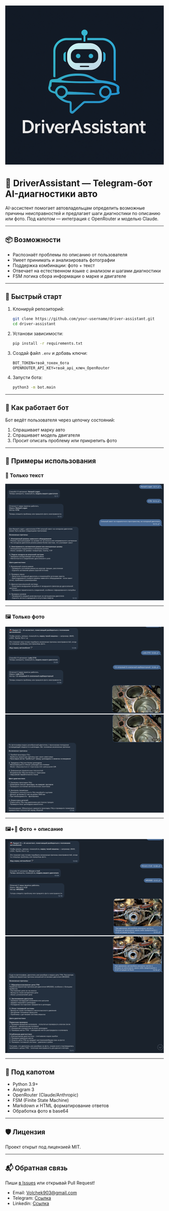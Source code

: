 ![Логотип](screenshots/logo.png)
# 🚗 DriverAssistant — Telegram-бот AI-диагностики авто

AI-ассистент помогает автовладельцам определить возможные причины неисправностей и предлагает шаги диагностики по описанию или фото. Под капотом — интеграция с OpenRouter и моделью Claude.

---

## 📦 Возможности

- Распознаёт проблемы по описанию от пользователя
- Умеет принимать и анализировать фотографии
- Поддержка комбинации: фото + текст
- Отвечает на естественном языке с анализом и шагами диагностики
- FSM логика сбора информации о марке и двигателе

---

## 🚀 Быстрый старт

1. Клонируй репозиторий:

   ```bash
   git clone https://github.com/your-username/driver-assistant.git
   cd driver-assistant
   ```

2. Установи зависимости:

   ```bash
   pip install -r requirements.txt
   ```

3. Создай файл `.env` и добавь ключи:

   ```env
   BOT_TOKEN=твой_токен_бота
   OPENROUTER_API_KEY=твой_api_ключ_OpenRouter
   ```

4. Запусти бота:
   ```bash
   python3 -m bot.main
   ```

---

## 🤖 Как работает бот

Бот ведёт пользователя через цепочку состояний:

1. Спрашивает марку авто
2. Спрашивает модель двигателя
3. Просит описать проблему или прикрепить фото

---

## 📸 Примеры использования

### 📄 Только текст

![Только текст](screenshots/only_text.png)

---

### 🖼 Только фото

![Только фото](screenshots/only_photo_1.png)
![Только фото](screenshots/only_photo_2.png)

---

### 🖼+📄 Фото + описание

![Фото + описание](screenshots/photo_and_text_1.png)
![Фото + описание](screenshots/photo_and_text_2.png)

---

## 🧠 Под капотом

- Python 3.9+
- Aiogram 3
- OpenRouter (Claude/Anthropic)
- FSM (Finite State Machine)
- Markdown и HTML форматирование ответов
- Обработка фото в base64

---

## 🛡 Лицензия

Проект открыт под лицензией MIT.

---

## 📬 Обратная связь

Пиши [в Issues](https://github.com/Leshawolf/driverassistant/issues) или открывай Pull Request!
- Email: Volchek903@gmail.com
- Telegram: [Ссылка](t.me/volchek903)
- Linkedin: [Ссылка](https://www.linkedin.com/in/volchek903/)
